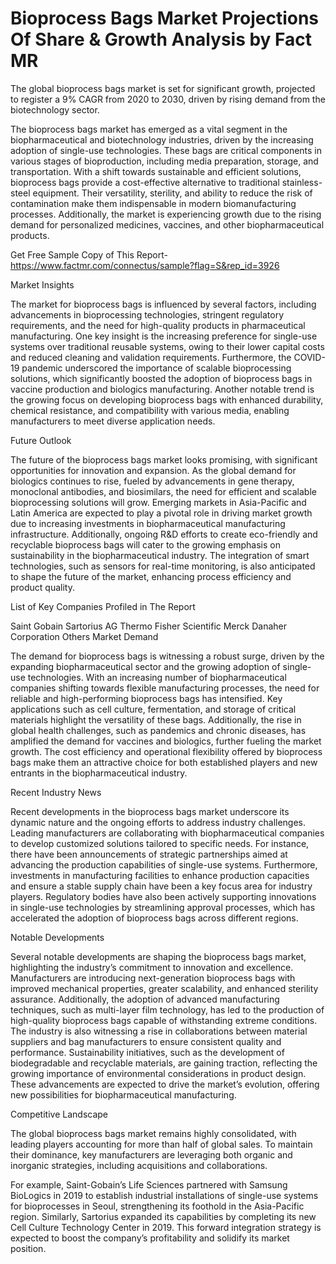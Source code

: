 # Bioprocess Bags Market Projections Of Share & Growth Analysis by Fact MR
The global bioprocess bags market is set for significant growth, projected to register a 9% CAGR from 2020 to 2030, driven by rising demand from the biotechnology sector.

The bioprocess bags market has emerged as a vital segment in the biopharmaceutical and biotechnology industries, driven by the increasing adoption of single-use technologies. These bags are critical components in various stages of bioproduction, including media preparation, storage, and transportation. With a shift towards sustainable and efficient solutions, bioprocess bags provide a cost-effective alternative to traditional stainless-steel equipment. Their versatility, sterility, and ability to reduce the risk of contamination make them indispensable in modern biomanufacturing processes. Additionally, the market is experiencing growth due to the rising demand for personalized medicines, vaccines, and other biopharmaceutical products.

Get Free Sample Copy of This Report-https://www.factmr.com/connectus/sample?flag=S&rep_id=3926

Market Insights

The market for bioprocess bags is influenced by several factors, including advancements in bioprocessing technologies, stringent regulatory requirements, and the need for high-quality products in pharmaceutical manufacturing. One key insight is the increasing preference for single-use systems over traditional reusable systems, owing to their lower capital costs and reduced cleaning and validation requirements. Furthermore, the COVID-19 pandemic underscored the importance of scalable bioprocessing solutions, which significantly boosted the adoption of bioprocess bags in vaccine production and biologics manufacturing. Another notable trend is the growing focus on developing bioprocess bags with enhanced durability, chemical resistance, and compatibility with various media, enabling manufacturers to meet diverse application needs.

Future Outlook

The future of the bioprocess bags market looks promising, with significant opportunities for innovation and expansion. As the global demand for biologics continues to rise, fueled by advancements in gene therapy, monoclonal antibodies, and biosimilars, the need for efficient and scalable bioprocessing solutions will grow. Emerging markets in Asia-Pacific and Latin America are expected to play a pivotal role in driving market growth due to increasing investments in biopharmaceutical manufacturing infrastructure. Additionally, ongoing R&D efforts to create eco-friendly and recyclable bioprocess bags will cater to the growing emphasis on sustainability in the biopharmaceutical industry. The integration of smart technologies, such as sensors for real-time monitoring, is also anticipated to shape the future of the market, enhancing process efficiency and product quality.

List of Key Companies Profiled in The Report

Saint Gobain
Sartorius AG
Thermo Fisher Scientific
Merck
Danaher Corporation
Others
Market Demand

The demand for bioprocess bags is witnessing a robust surge, driven by the expanding biopharmaceutical sector and the growing adoption of single-use technologies. With an increasing number of biopharmaceutical companies shifting towards flexible manufacturing processes, the need for reliable and high-performing bioprocess bags has intensified. Key applications such as cell culture, fermentation, and storage of critical materials highlight the versatility of these bags. Additionally, the rise in global health challenges, such as pandemics and chronic diseases, has amplified the demand for vaccines and biologics, further fueling the market growth. The cost efficiency and operational flexibility offered by bioprocess bags make them an attractive choice for both established players and new entrants in the biopharmaceutical industry.

Recent Industry News

Recent developments in the bioprocess bags market underscore its dynamic nature and the ongoing efforts to address industry challenges. Leading manufacturers are collaborating with biopharmaceutical companies to develop customized solutions tailored to specific needs. For instance, there have been announcements of strategic partnerships aimed at advancing the production capabilities of single-use systems. Furthermore, investments in manufacturing facilities to enhance production capacities and ensure a stable supply chain have been a key focus area for industry players. Regulatory bodies have also been actively supporting innovations in single-use technologies by streamlining approval processes, which has accelerated the adoption of bioprocess bags across different regions.

Notable Developments

Several notable developments are shaping the bioprocess bags market, highlighting the industry’s commitment to innovation and excellence. Manufacturers are introducing next-generation bioprocess bags with improved mechanical properties, greater scalability, and enhanced sterility assurance. Additionally, the adoption of advanced manufacturing techniques, such as multi-layer film technology, has led to the production of high-quality bioprocess bags capable of withstanding extreme conditions. The industry is also witnessing a rise in collaborations between material suppliers and bag manufacturers to ensure consistent quality and performance. Sustainability initiatives, such as the development of biodegradable and recyclable materials, are gaining traction, reflecting the growing importance of environmental considerations in product design. These advancements are expected to drive the market’s evolution, offering new possibilities for biopharmaceutical manufacturing.

Competitive Landscape

The global bioprocess bags market remains highly consolidated, with leading players accounting for more than half of global sales. To maintain their dominance, key manufacturers are leveraging both organic and inorganic strategies, including acquisitions and collaborations.

For example, Saint-Gobain’s Life Sciences partnered with Samsung BioLogics in 2019 to establish industrial installations of single-use systems for bioprocesses in Seoul, strengthening its foothold in the Asia-Pacific region. Similarly, Sartorius expanded its capabilities by completing its new Cell Culture Technology Center in 2019. This forward integration strategy is expected to boost the company’s profitability and solidify its market position.
